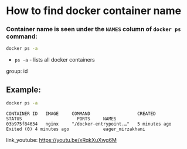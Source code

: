 # How to find docker container name

### Container name is seen under the `NAMES` column of `docker ps` command:

```bash
docker ps -a
```

- `ps -a` - lists all docker containers

group: id

## Example: 
```bash
docker ps -a
```
```
CONTAINER ID   IMAGE     COMMAND                  CREATED          STATUS                     PORTS     NAMES
03b975f84634   nginx     "/docker-entrypoint.…"   5 minutes ago    Exited (0) 4 minutes ago             eager_mirzakhani
```

link_youtube: https://youtu.be/xRqkXuXwg6M
